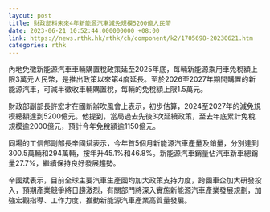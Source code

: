 ```yaml
---
layout: post
title: 財政部料未來4年新能源汽車減免規模5200億人民幣
date: 2023-06-21 10:52:44.000000000 +08:00
link: https://news.rthk.hk/rthk/ch/component/k2/1705698-20230621.htm
categories: rthk
---
```


內地免徵新能源汽車車輛購置稅政策延至2025年底，每輛新能源乘用車免稅額上限3萬元人民幣，是推出政策以來第4度延長。至於2026至2027年期間購置的新能源汽車，可減半徵收車輛購置稅，每輛的免稅額上限1.5萬元。

財政部副部長許宏才在國新辦吹風會上表示，初步估算，2024至2027年的減免規模總額達到5200億元。他提到，當局過去先後3次延續政策，至去年底累計免稅規模逾2000億元，預計今年免稅額逾1150億元。

同場的工信部副部長辛國斌表示，今年首5個月新能源汽車產量及銷量，分別達到300.5萬輛和294萬輛，按年升45.1%和46.8%。新能源汽車銷量佔汽車新車總銷量27.7%，繼續保持良好發展趨勢。

辛國斌表示，目前全球主要汽車生產國均加大政策支持力度，跨國車企加大研發投入，預期產業競爭將日趨激烈，有關部門將深入實施新能源汽車產業發展規劃，加強宏觀指導、工作力度，推動新能源汽車產業高質量發展。
